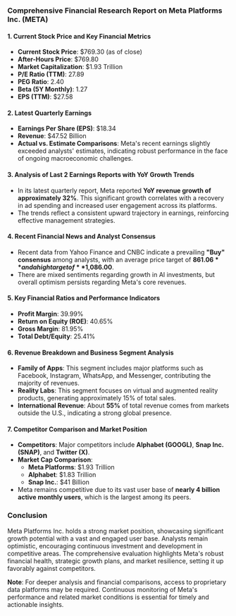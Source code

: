 ### Comprehensive Financial Research Report on Meta Platforms Inc. (META)

#### 1. Current Stock Price and Key Financial Metrics
- **Current Stock Price**: $769.30 (as of close)
- **After-Hours Price**: $769.80
- **Market Capitalization**: $1.93 Trillion
- **P/E Ratio (TTM)**: 27.89
- **PEG Ratio**: 2.40
- **Beta (5Y Monthly)**: 1.27
- **EPS (TTM)**: $27.58

#### 2. Latest Quarterly Earnings
- **Earnings Per Share (EPS)**: $18.34
- **Revenue**: $47.52 Billion
- **Actual vs. Estimate Comparisons**: Meta's recent earnings slightly exceeded analysts' estimates, indicating robust performance in the face of ongoing macroeconomic challenges.

#### 3. Analysis of Last 2 Earnings Reports with YoY Growth Trends
- In its latest quarterly report, Meta reported **YoY revenue growth of approximately 32%**. This significant growth correlates with a recovery in ad spending and increased user engagement across its platforms.
- The trends reflect a consistent upward trajectory in earnings, reinforcing effective management strategies.

#### 4. Recent Financial News and Analyst Consensus
- Recent data from Yahoo Finance and CNBC indicate a prevailing **"Buy" consensus** among analysts, with an average price target of **$861.06** and a high target of **$1,086.00**. 
- There are mixed sentiments regarding growth in AI investments, but overall optimism persists regarding Meta's core revenues.

#### 5. Key Financial Ratios and Performance Indicators
- **Profit Margin**: 39.99%
- **Return on Equity (ROE)**: 40.65%
- **Gross Margin**: 81.95%
- **Total Debt/Equity**: 25.41%

#### 6. Revenue Breakdown and Business Segment Analysis
- **Family of Apps**: This segment includes major platforms such as Facebook, Instagram, WhatsApp, and Messenger, contributing the majority of revenues.
- **Reality Labs**: This segment focuses on virtual and augmented reality products, generating approximately 15% of total sales.
- **International Revenue**: About **55%** of total revenue comes from markets outside the U.S., indicating a strong global presence.

#### 7. Competitor Comparison and Market Position
- **Competitors**: Major competitors include **Alphabet (GOOGL)**, **Snap Inc. (SNAP)**, and **Twitter (X)**.
- **Market Cap Comparison**:
  - **Meta Platforms**: $1.93 Trillion
  - **Alphabet**: $1.83 Trillion
  - **Snap Inc.**: $41 Billion
- Meta remains competitive due to its vast user base of **nearly 4 billion active monthly users**, which is the largest among its peers.

### Conclusion
Meta Platforms Inc. holds a strong market position, showcasing significant growth potential with a vast and engaged user base. Analysts remain optimistic, encouraging continuous investment and development in competitive areas. The comprehensive evaluation highlights Meta's robust financial health, strategic growth plans, and market resilience, setting it up favorably against competitors.

**Note**: For deeper analysis and financial comparisons, access to proprietary data platforms may be required. Continuous monitoring of Meta's performance and related market conditions is essential for timely and actionable insights.
